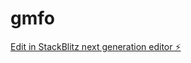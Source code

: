 # gmfo

[Edit in StackBlitz next generation editor ⚡️](https://stackblitz.com/~/github.com/ognen007/gmfo)